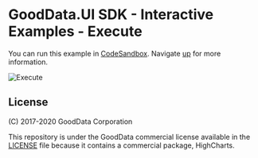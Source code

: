 # GoodData.UI SDK - Interactive Examples - Execute

You can run this example in [CodeSandbox](https://codesandbox.io/s/github/gooddata/gooddata-ui-examples/tree/master/example-execute?file=/src/App/index.js). Navigate [up](https://github.com/gooddata/gooddata-ui-examples) for more information.

![Execute](/assets/example-localhost-execute.png)

## License

(C) 2017-2020 GoodData Corporation

This repository is under the GoodData commercial license available in the [LICENSE](LICENSE) file because it contains a commercial package, HighCharts.
